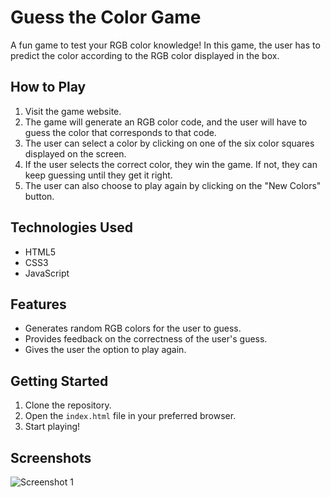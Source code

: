 

# Guess the Color Game

A fun game to test your RGB color knowledge! In this game, the user has to predict the color according to the RGB color displayed in the box.

## How to Play

1. Visit the game website.
2. The game will generate an RGB color code, and the user will have to guess the color that corresponds to that code.
3. The user can select a color by clicking on one of the six color squares displayed on the screen.
4. If the user selects the correct color, they win the game. If not, they can keep guessing until they get it right.
5. The user can also choose to play again by clicking on the "New Colors" button.

## Technologies Used

- HTML5
- CSS3
- JavaScript

## Features

- Generates random RGB colors for the user to guess.
- Provides feedback on the correctness of the user's guess.
- Gives the user the option to play again.

## Getting Started

1. Clone the repository.
2. Open the `index.html` file in your preferred browser.
3. Start playing!

## Screenshots

![Screenshot 1](https://i.imgur.com/xxxxxxxx.png)

